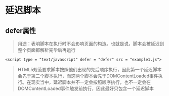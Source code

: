 # 延迟脚本

## defer属性

> 用途：表明脚本在执行时不会影响页面的构造。也就是说，脚本会被延迟到整个页面都解析完毕后再运行

```
<script type = "text/javascript" defer = "defer" src = "example1.js">
```

> HTML5规范要求脚本按照他们出现的先后顺序执行，因此第一个延迟脚本会先于第二个脚本执行，而这两个脚本会先于DOMContentLoaded事件执行。在现实当中，延迟脚本并不一定会按照顺序执行，也不一定会在DOMContentLoaded事件触发前执行，因此最好只包含一个延迟脚本